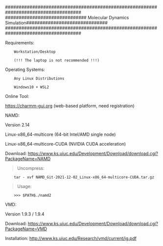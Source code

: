 ####################################################################################
############################## Molecular Dynamics Simulation##############################
####################################################################################

Requirements:

        Workstation/Desktop
        
        (!!! The laptop is not recommended !!!)

Operating Systems:

        Any Linux Distributions
        
        Windows10 + WSL2

Online Tool:

https://charmm-gui.org (web-based platform, need registration)

NAMD:

Version 2.14

Linux-x86_64-multicore (64-bit Intel/AMD single node)

Linux-x86_64-multicore-CUDA (NVIDIA CUDA acceleration)

Download: https://www.ks.uiuc.edu/Development/Download/download.cgi?PackageName=NAMD

>Uncompress:
        
        tar - xvf NAMD_Git-2021-12-02_Linux-x86_64-multicore-CUDA.tar.gz
        
>Usage:

        >>> $PATH$./namd2
        


VMD:

Version 1.9.3 / 1.9.4

Download: https://www.ks.uiuc.edu/Development/Download/download.cgi?PackageName=VMD

Installation: http://www.ks.uiuc.edu/Research/vmd/current/ig.pdf
